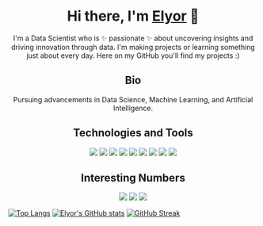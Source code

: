 <h1 align="center">Hi there, I'm <a href="https://github.com/elyorcode">Elyor</a> 👋</h1>

<p align="center">I'm a Data Scientist who is ✨ passionate ✨ about uncovering insights and driving innovation through data. I'm making projects or learning something just about every day. Here on my GitHub you'll find my projects :)</p>

<h2 align="center">Bio</h2>

<p align="center">Pursuing advancements in Data Science, Machine Learning, and Artificial Intelligence.</p>

<h2 align="center">Technologies and Tools</h2>

<p align="center">
  <img src="https://img.shields.io/badge/Python-3776AB?style=for-the-badge&logo=python&logoColor=white"/>
  <img src="https://img.shields.io/badge/TensorFlow-FF6F00?style=for-the-badge&logo=tensorflow&logoColor=white"/>
  <img src="https://img.shields.io/badge/Keras-D00000?style=for-the-badge&logo=keras&logoColor=white"/>
  <img src="https://img.shields.io/badge/Scikit--Learn-F7931E?style=for-the-badge&logo=scikit-learn&logoColor=white"/>
  <img src="https://img.shields.io/badge/Pandas-150458?style=for-the-badge&logo=pandas&logoColor=white"/>
  <img src="https://img.shields.io/badge/Numpy-013243?style=for-the-badge&logo=numpy&logoColor=white"/>
  <img src="https://img.shields.io/badge/SQL-4479A1?style=for-the-badge&logo=postgresql&logoColor=white"/>
  <img src="https://img.shields.io/badge/Matplotlib-334FFA?style=for-the-badge&logo=matplotlib&logoColor=white"/>
  <img src="https://img.shields.io/badge/Seaborn-9ACD32?style=for-the-badge&logo=seaborn&logoColor=white"/>
</p>

<h2 align="center">Interesting Numbers</h2>

<p align="center">
  <img src="https://github-readme-stats.vercel.app/api/top-langs/?username=elyorcode&layout=compact"/>
  <img src="https://github-readme-stats.vercel.app/api?username=elyorcode&show_icons=true"/>
  <img src="https://github-readme-streak-stats.herokuapp.com/?user=elyorcode"/>
</p>


[![Top Langs](https://github-readme-stats.vercel.app/api/top-langs/?username=elyorcode&layout=compact)](https://github.com/anuraghazra/github-readme-stats)
[![Elyor's GitHub stats](https://github-readme-stats.vercel.app/api?username=elyorcode&show_icons=true&theme=radical)](https://github.com/anuraghazra/github-readme-stats)
[![GitHub Streak](https://github-readme-streak-stats.herokuapp.com/?user=elyorcode&theme=dark)](https://git.io/streak-stats)
